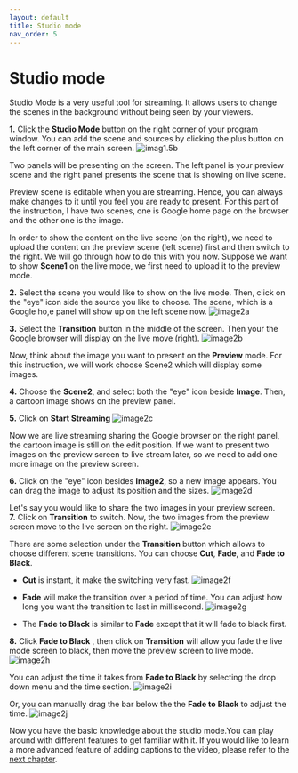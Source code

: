 ```yaml
---
layout: default
title: Studio mode
nav_order: 5
---
```


# Studio mode #

Studio Mode is a very useful tool for streaming. It allows users to change the scenes in the background without being seen by your viewers.

**1.** Click the **Studio Mode** button on the right corner of your program window. You can add the scene and sources by clicking the plus button on the left corner of the main screen.
![_imag1.5b_](https://github.com/kailinwei/using-OBS/blob/gh-pages/assets/images/task1.5b.png?raw=true "Click Studio Mode") 

Two panels will be presenting on the screen. The left panel is your preview scene and the right panel presents the scene that is showing on live scene.

 Preview scene is editable when you are streaming. Hence, you can always make changes to it until you feel you are ready to present. For this part of the instruction, I have two scenes, one is Google home page on the browser and the other one is the image. 

 In order to show the content on the live scene (on the right), we need to upload the content on the preview scene (left scene) first and then switch to the right. We will go through how to do this with you now. Suppose we want to show **Scene1** on the live mode, we first need to upload it to the preview mode.

**2.** Select the scene you would like to show on the live mode. Then, click on  the "eye" icon side the source you like to choose. The scene, which is a Google ho,e panel will show up on the left scene now.
![_image2a_](https://github.com/kailinwei/using-OBS/blob/gh-pages/assets/images/task2a.png?raw=true "Two screens apears") 

**3.** Select the **Transition** button in the middle of the screen. Then your the Google browser will display on the live move (right).
 ![ _image2b_](https://github.com/kailinwei/using-OBS/blob/gh-pages/assets/images/task2b.png?raw=true "Select transition") 

Now, think about the image you want to present on the **Preview** mode. For this instruction, we will work choose Scene2 which will display some images.

**4.** Choose the **Scene2**, and select both the "eye" icon beside **Image**. Then, a cartoon image shows on the preview panel.

**5.** Click on **Start Streaming**
![_image2c_](https://github.com/kailinwei/using-OBS/blob/gh-pages/assets/images/task2c.png?raw=true "Studio Mode") 

 Now we are live streaming sharing the Google browser on the right panel, the cartoon image is still on the edit position.
 If we want to present two images on the preview screen to live stream later,  so we need to add one more image on the preview screen.

**6.** Click on the "eye" icon besides **Image2**, so a new image appears. You can drag the image to adjust its position and the sizes.
 ![_image2d_](https://github.com/kailinwei/using-OBS/blob/gh-pages/assets/images/task2d.png?raw=true "Studio Mode") 

Let's say you would like to share the two images in your preview screen.  
**7.** Click on **Transition** to switch. Now, the two images from the preview screen move to the live screen on the right.
 ![_image2e_](https://github.com/kailinwei/using-OBS/blob/gh-pages/assets/images/task2e.png?raw=true "Studio Mode") 

There are some selection under the **Transition** button which allows to choose different scene transitions. You can choose **Cut**, **Fade**, and **Fade to Black**.

* **Cut** is instant, it make the switching very fast.
![_image2f_](https://github.com/kailinwei/using-OBS/blob/gh-pages/assets/images/task2f.png?raw=true "After Transition") 
* **Fade** will make the transition over a period of time. You can adjust how long you want the transition to last in millisecond.
![_image2g_](https://github.com/kailinwei/using-OBS/blob/gh-pages/assets/images/task2g.png?raw=true "Fade selections") 

* The **Fade to Black** is similar to **Fade** except that it will fade to black first.

**8.** Click **Fade to Black** , then click on **Transition** will allow you fade the live mode screen to black, then move the preview screen to live mode.
![_image2h_](https://github.com/kailinwei/using-OBS/blob/gh-pages/assets/images/task2h.png?raw=true "Fade selections") 

You can adjust the time it takes from **Fade to Black** by selecting the drop down menu and the time section.
![_image2i_](https://github.com/kailinwei/using-OBS/blob/gh-pages/assets/images/task2i.png?raw=true "Fade to black")

Or, you can manually drag the bar below the the **Fade to Black** to adjust the time.
![_image2j_](https://github.com/kailinwei/using-OBS/blob/gh-pages/assets/images/task2j.png?raw=true "Drag the bar")

Now you have the basic knowledge about the studio mode.You can play around with different features to get familiar with it. If you would like to learn a more advanced feature of adding captions to the video, please refer to the [next chapter](https://github.com/kailinwei/using-OBS/blob/gh-pages/docs/caption.md?raw=true "Adding Caption chapter"). 
